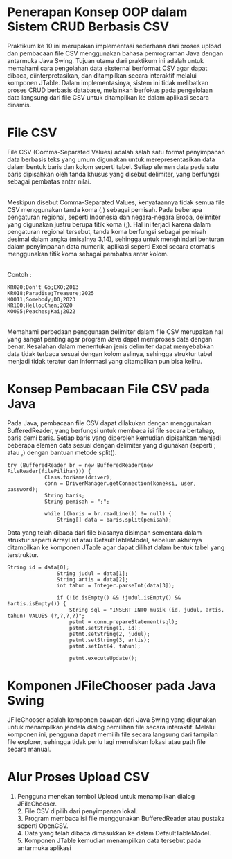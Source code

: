 # Penerapan Konsep OOP dalam Sistem CRUD Berbasis CSV
Praktikum ke 10 ini merupakan implementasi sederhana dari proses upload dan pembacaan file CSV menggunakan bahasa pemrograman Java dengan antarmuka Java Swing. Tujuan utama dari praktikum ini adalah untuk memahami cara pengolahan data eksternal berformat CSV agar dapat dibaca, diinterpretasikan, dan ditampilkan secara interaktif melalui komponen JTable. Dalam implementasinya, sistem ini tidak melibatkan proses CRUD berbasis database, melainkan berfokus pada pengelolaan data langsung dari file CSV untuk ditampilkan ke dalam aplikasi secara dinamis.

# File CSV
File CSV (Comma-Separated Values) adalah salah satu format penyimpanan data berbasis teks yang umum digunakan untuk merepresentasikan data dalam bentuk baris dan kolom seperti tabel. Setiap elemen data pada satu baris dipisahkan oleh tanda khusus yang disebut delimiter, yang berfungsi sebagai pembatas antar nilai. 

<br> Meskipun disebut Comma-Separated Values, kenyataannya tidak semua file CSV menggunakan tanda koma (,) sebagai pemisah. Pada beberapa pengaturan regional, seperti Indonesia dan negara-negara Eropa, delimiter yang digunakan justru berupa titik koma (;). Hal ini terjadi karena dalam pengaturan regional tersebut, tanda koma berfungsi sebagai pemisah desimal dalam angka (misalnya 3,14), sehingga untuk menghindari benturan dalam penyimpanan data numerik, aplikasi seperti Excel secara otomatis menggunakan titik koma sebagai pembatas antar kolom. 

<br> Contoh : 
 ``` 
KR020;Don't Go;EXO;2013 
KR018;Paradise;Treasure;2025
KO011;Somebody;DO;2023
KR100;Hello;Chen;2020
KO095;Peaches;Kai;2022
```

<br> Memahami perbedaan penggunaan delimiter dalam file CSV merupakan hal yang sangat penting agar program Java dapat memproses data dengan benar. Kesalahan dalam menentukan jenis delimiter dapat menyebabkan data tidak terbaca sesuai dengan kolom aslinya, sehingga struktur tabel menjadi tidak teratur dan informasi yang ditampilkan pun bisa keliru.

# Konsep Pembacaan File CSV pada Java
Pada Java, pembacaan file CSV dapat dilakukan dengan menggunakan BufferedReader, yang berfungsi untuk membaca isi file secara bertahap, baris demi baris. Setiap baris yang diperoleh kemudian dipisahkan menjadi beberapa elemen data sesuai dengan delimiter yang digunakan (seperti ; atau ,) dengan bantuan metode split().

    try (BufferedReader br = new BufferedReader(new FileReader(filePilihan))) {
                Class.forName(driver);
                conn = DriverManager.getConnection(koneksi, user, password);
                String baris;
                String pemisah = ";";

                while ((baris = br.readLine()) != null) {
                    String[] data = baris.split(pemisah);
                    
Data yang telah dibaca dari file biasanya disimpan sementara dalam struktur seperti ArrayList atau DefaultTableModel, sebelum akhirnya ditampilkan ke komponen JTable agar dapat dilihat dalam bentuk tabel yang terstruktur.

    String id = data[0];
                    String judul = data[1];
                    String artis = data[2];
                    int tahun = Integer.parseInt(data[3]);

                    if (!id.isEmpty() && !judul.isEmpty() && !artis.isEmpty()) {
                        String sql = "INSERT INTO musik (id, judul, artis, tahun) VALUES (?,?,?,?)";
                        pstmt = conn.prepareStatement(sql);
                        pstmt.setString(1, id);
                        pstmt.setString(2, judul);
                        pstmt.setString(3, artis);
                        pstmt.setInt(4, tahun);

                        pstmt.executeUpdate();

# Komponen JFileChooser pada Java Swing
JFileChooser adalah komponen bawaan dari Java Swing yang digunakan untuk menampilkan jendela dialog pemilihan file secara interaktif. Melalui komponen ini, pengguna dapat memilih file secara langsung dari tampilan file explorer, sehingga tidak perlu lagi menuliskan lokasi atau path file secara manual.

# Alur Proses Upload CSV
1. Pengguna menekan tombol Upload untuk menampilkan dialog JFileChooser.
<br> 2. File CSV dipilih dari penyimpanan lokal.
<br> 3. Program membaca isi file menggunakan BufferedReader atau pustaka seperti OpenCSV.
<br> 4. Data yang telah dibaca dimasukkan ke dalam DefaultTableModel.
<br> 5. Komponen JTable kemudian menampilkan data tersebut pada antarmuka aplikasi


